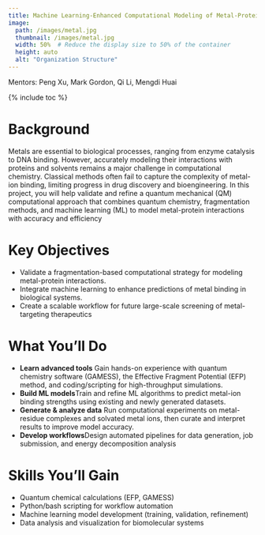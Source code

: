 ```yaml
---
title: Machine Learning-Enhanced Computational Modeling of Metal-Protein Interactions
image:
  path: /images/metal.jpg
  thumbnail: /images/metal.jpg
  width: 50%  # Reduce the display size to 50% of the container
  height: auto
  alt: "Organization Structure"
---
```


Mentors: Peng Xu, Mark Gordon, Qi Li, Mengdi Huai

{% include toc %}

# Background

Metals are essential to biological processes, ranging from enzyme catalysis to
DNA binding. However, accurately modeling their interactions with proteins
and solvents remains a major challenge in computational chemistry. Classical
methods often fail to capture the complexity of metal-ion binding, limiting
progress in drug discovery and bioengineering. In this project, you will help
validate and refine a quantum mechanical (QM) computational approach that
combines quantum chemistry, fragmentation methods, and machine learning
(ML) to model metal-protein interactions with accuracy and efficiency

# Key Objectives

- Validate a fragmentation-based computational strategy for modeling
metal-protein interactions.
- Integrate machine learning to enhance predictions of metal binding in
biological systems.
- Create a scalable workflow for future large-scale screening of metal-
targeting therapeutics

# What You’ll Do
- **Learn   advanced   tools** Gain   hands-on   experience   with   quantum
 chemistry software (GAMESS), the Effective Fragment Potential (EFP)
 method, and coding/scripting for high-throughput simulations.
- **Build ML models**Train and refine ML algorithms to predict metal-ion
binding strengths using existing and newly generated datasets.
- **Generate & analyze data** Run computational experiments on metal-
residue complexes and solvated metal ions, then curate and interpret
results to improve model accuracy.
- **Develop workflows**Design automated pipelines for data generation,
job submission, and energy decomposition analysis

# Skills You’ll Gain
 
- Quantum chemical calculations (EFP, GAMESS)
- Python/bash scripting for workflow automation
- Machine learning model development (training, validation, refinement)
- Data analysis and visualization for biomolecular systems


